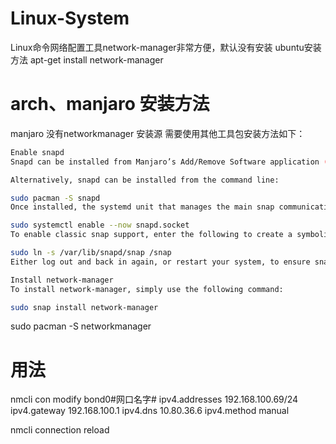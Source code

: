 # Linux-System

Linux命令网络配置工具network-manager非常方便，默认没有安装
ubuntu安装方法
apt-get install network-manager
# arch、manjaro 安装方法
manjaro 没有networkmanager 安装源 需要使用其他工具包安装方法如下：
```bash
Enable snapd
Snapd can be installed from Manjaro’s Add/Remove Software application (Pamac), found in the launch menu. From the application, search for snapd, select the result, and click Apply.

Alternatively, snapd can be installed from the command line:

sudo pacman -S snapd
Once installed, the systemd unit that manages the main snap communication socket needs to be enabled:

sudo systemctl enable --now snapd.socket
To enable classic snap support, enter the following to create a symbolic link between /var/lib/snapd/snap and /snap:

sudo ln -s /var/lib/snapd/snap /snap
Either log out and back in again, or restart your system, to ensure snap’s paths are updated correctly.

Install network-manager
To install network-manager, simply use the following command:

sudo snap install network-manager
```
sudo pacman -S networkmanager
# 用法
nmcli con modify bond0#网口名字# ipv4.addresses 192.168.100.69/24 ipv4.gateway 192.168.100.1 ipv4.dns 10.80.36.6 ipv4.method manual

nmcli connection reload
